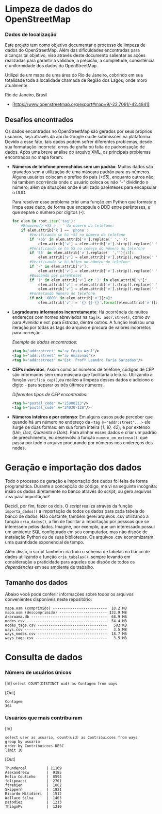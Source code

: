 # Limpeza de dados do OpenStreetMap

### Dados de localização

Este projeto tem como objetivo documentar o processo de limpeza de dados do OpenStreetMap. Além das dificuldades encontradas para alcançar tal objetivo, viso através deste documento salientar as ações realizadas para garantir a validade, a precisão, a completude, consistência e uniformidade dos dados do OpenStreetMap.

Utilizei de um mapa de uma área do Rio de Janeiro, cobrindo em sua totalidade toda a localidade chamada de Região dos Lagos, onde moro atualmente.

Rio de Janeiro, Brasil 
- [https://www.openstreetmap.org/export#map=9/-22.7091/-42.4841]


## Desafios encontrados

Os dados encontrados no OpenStreetMap são gerados por seus próprios usuários, seja através da api do Google ou de submissões na plataforma. Devido a esse fato, tais dados podem sofrer diferentes problemas, desde sua formatação incorreta, erros de grafia ou falta de padronização de dados. Após uma breve análise do arquivo XML, os principais problemas encontrados no mapa foram:

* **Números de telefone preenchidos sem um padrão**:
    Muitos dados são gravados sem a utilização de uma máscara padrão para os números. Alguns usuários colocam o prefixo do país (*+55*), enquanto outros não; há também ocorrência onde o usuário coloca ou não *"-"* dividindo o número; além de situações onde é utilizado parênteses para encapsular o DDD.

    Para resolver esse problema criei uma função em Python que formata e limpa esse dado, de forma que encapsule o DDD entre parênteses, e que separe o número por dígitos (*-*):

    ```python
    for elem in root.iter('tag'):
        #Removendo +55 e '-' do número do telefone:
        if elem.attrib['k'] == 'phone': 
            #Verificando se há +55 no número do telefone
            if '+55' in elem.attrib['v'].replace(' ',''):
                elem.attrib['v'] = elem.attrib['v'].strip().replace(' ','').replace('+55','', 1)
            #Verificando se há 55 no começo do número do telefone
            if '55' in elem.attrib['v'].replace(' ','')[:3]:
                elem.attrib['v'] = elem.attrib['v'].strip().replace(' ','').replace('55','', 1)
            #Verificando se há hífen no número do telefone
            if '-' in elem.attrib['v']:
                elem.attrib['v'] = elem.attrib['v'].strip().replace(' ','').replace('-', '')
            #Buscando por parenteses
            if '(' in elem.attrib['v'] or ')' in elem.attrib['v']:
                elem.attrib['v'] = elem.attrib['v'].strip().replace(' ','').replace('(', '')
                elem.attrib['v'] = elem.attrib['v'].strip().replace(' ','').replace(')', '')
            #Formatando número do telefone
            if not '0800' in elem.attrib['v'][:4]:
                elem.attrib['v'] = '{} {}-{}'.format(elem.attrib['v'][:2], elem.attrib['v'][2:6], elem.attrib['v'][6:10])
    ```
* **Logradouros informados incorretamente**:
    Há ocorrência de muitos endereços com nomes abreviados na `tag[k: addr:street]`, como *av* para *Avenida* e *est.* para *Estrada*, dentre outros. A função realizou uma iteração por todas as tags do arquivo e procura de valores incorretos para correção.

    *Exemplo de dados encontrados*:
    ```XML
    <tag k="addr:street" v="av Costa Azul"/>
    <tag k="addr:street" v="av Amazonas"/>
    <tag k="addr:street" v="Est. Profº Leandro Faria Sarzedas"/>

    ```

* **CEPs indevidos**:
    Assim como os números de telefone, códigos de CEP são informados sem uma máscara que facilitaria a leitura. Utilizando a função `verifica_cep()`,eu realizo a limpeza desses dados e adiciono o dígito *-* para separar os três últimos números.

    *Diferentes tipos de CEP encontrados*:
    ```XML
    <tag k="postal_code" v="25900213"/>
    <tag k="postal_code" v="24030-128"/>    
    ```

* **Números inteiros e por extenso**:
    Em alguns casos pude perceber que quando há um número no endereço da `<tag k="addr:street"...>` ele surge de duas formas: em sua foram inteira (*1, 10, 42*); e por extenso (*Um, Dez, Quarenta e Dois*). Para alinhar esses dados e criar um padrão de preechimento, eu desenvolvi a função `numero_em_extenso()`, que passa por todo o arquivo procurando por números nos endereços dos nodes.

# Geração e importação dos dados

Todo o processo de geração e importação dos dados foi feita de forma programática. Durante a concepção do código, me vi na seguinte incógnita: insiro os dados diretamente no banco através do *script*, ou gero arquivos .csv para importação?

Decidi, por fim, fazer os dois. O *script* realiza através da função `importa_dados()` a importação de todos os dados para cada tabela do banco de dados. Não obstante, também gerei arquivos .csv utilizando a função `cria_dados()`, a fim de facilitar a importação por pessoas que se interessem pelos dados. Imagine, por exemplo, que um interessado possui um ambiente SQL configurado em seu computador, mas não dispõe de instalação Python ou de suas bibliotecas. Os arquivos .csv economizaram uma quantidade exponencial de tempo.

Além disso, o script também cria todo o schema de tabelas no banco de dados utilizando a função `cria_tabelas()`, sempre levando em consideração a praticidade para aqueles que dispõe de todos os *dependencies* em seu ambiente de trabalho.

## Tamanho dos dados

Abaixo você pode conferir informações sobre todos os arquivos convenientes disponíveis neste repositório:

```
mapa.osm (comprimido) -------------------------  10.2 MB
mapa.osm (descomprimido) ---------------------- 133.9 MB
Araruama.db -----------------------------------  68.9 MB
nodes.csv -------------------------------------  54.4 MB
nodes_tags.csv --------------------------------   582 KB
ways.csv --------------------------------------   3.5 MB
ways_nodes.csv --------------------------------  18.7 MB
ways_tags.csv ---------------------------------   3.5 MB
```

# Consulta de dados

### Número de usuários únicos

[In]
`select COUNT(DISTINCT uid) as Contagem from ways`

[Out] 
```
Contagem
364
```

### Usuários que mais contribuiram
[In]
```
select user as usuario, count(uid) as Contribuicoes from ways
group by usuario
order by Contribuicoes DESC
limit 10
```
[Out]
```
Thundercel         | 11169
Alexandrecw	       |  9185
Helio Coutinho	   |  8594
felipeacsi	       |  2701
ftrebien	       |  1882
Skippern	       |  1821
Ricardo Mitidieri  |  1512
Wallace Silva	   |  1403
patodiez	       |  1213
ThiagoPv	       |  1210
```